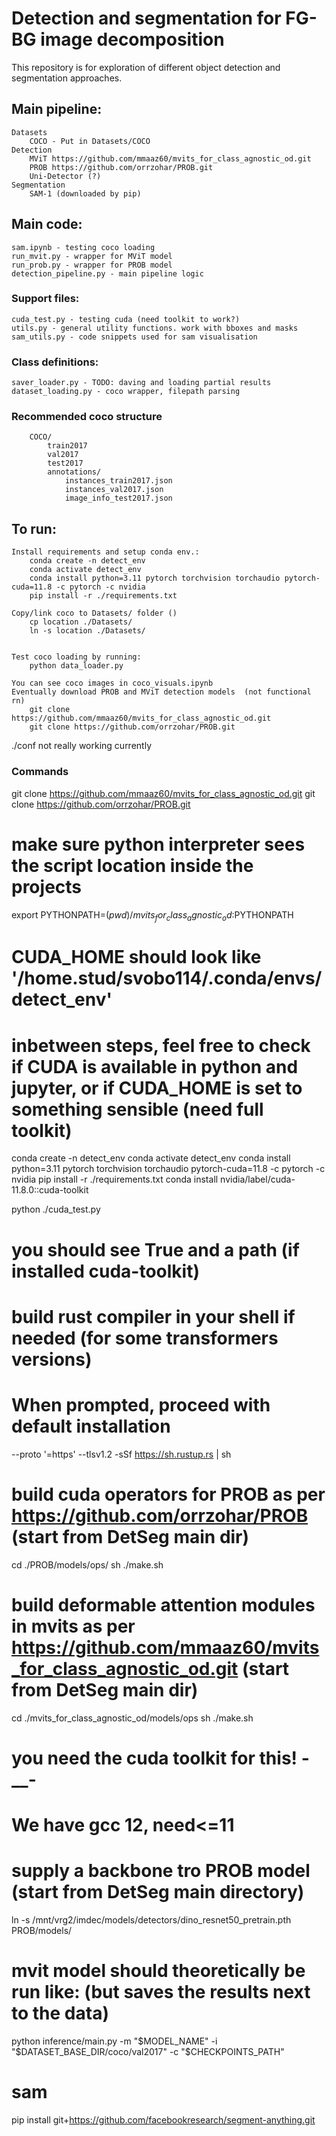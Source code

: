 # Detection and segmentation for FG-BG image decomposition

This repository is for exploration of different object detection and segmentation approaches.


## Main pipeline:
    Datasets
        COCO - Put in Datasets/COCO
    Detection 
        MViT https://github.com/mmaaz60/mvits_for_class_agnostic_od.git 
        PROB https://github.com/orrzohar/PROB.git
        Uni-Detector (?)
    Segmentation
        SAM-1 (downloaded by pip)

## Main code:
    sam.ipynb - testing coco loading
    run_mvit.py - wrapper for MViT model
    run_prob.py - wrapper for PROB model
    detection_pipeline.py - main pipeline logic

### Support files:
    cuda_test.py - testing cuda (need toolkit to work?)
    utils.py - general utility functions. work with bboxes and masks
    sam_utils.py - code snippets used for sam visualisation

### Class definitions:
    saver_loader.py - TODO: daving and loading partial results
    dataset_loading.py - coco wrapper, filepath parsing


### Recommended coco structure
        COCO/
            train2017
            val2017
            test2017
            annotations/
                instances_train2017.json
                instances_val2017.json
                image_info_test2017.json



## To run:
    Install requirements and setup conda env.:
        conda create -n detect_env 
        conda activate detect_env
        conda install python=3.11 pytorch torchvision torchaudio pytorch-cuda=11.8 -c pytorch -c nvidia 
        pip install -r ./requirements.txt 
    
    Copy/link coco to Datasets/ folder ()
        cp location ./Datasets/
        ln -s location ./Datasets/
    

    Test coco loading by running:
        python data_loader.py 

    You can see coco images in coco_visuals.ipynb
    Eventually download PROB and MViT detection models  (not functional rn)
        git clone https://github.com/mmaaz60/mvits_for_class_agnostic_od.git 
        git clone https://github.com/orrzohar/PROB.git
    

./conf not really working currently



### Commands

git clone https://github.com/mmaaz60/mvits_for_class_agnostic_od.git 
git clone https://github.com/orrzohar/PROB.git

# make sure python interpreter sees the script location inside the projects
export PYTHONPATH=$(pwd)/mvits_for_class_agnostic_od:$PYTHONPATH

# CUDA_HOME should look like '/home.stud/svobo114/.conda/envs/detect_env'
# inbetween steps, feel free to check if CUDA is available in python and jupyter, or if CUDA_HOME is set to something sensible (need full toolkit)

conda create -n detect_env 
conda activate detect_env
conda install python=3.11 pytorch torchvision torchaudio pytorch-cuda=11.8 -c pytorch -c nvidia 
pip install -r ./requirements.txt 
conda install nvidia/label/cuda-11.8.0::cuda-toolkit

python ./cuda_test.py 
# you should see True and a path (if installed cuda-toolkit)

# build rust compiler in your shell if needed (for some transformers versions)
# When prompted, proceed with default installation
--proto '=https' --tlsv1.2 -sSf https://sh.rustup.rs | sh 

# build cuda operators for PROB as per https://github.com/orrzohar/PROB (start from DetSeg main dir)
cd ./PROB/models/ops/
sh ./make.sh

# build deformable attention modules in mvits as per https://github.com/mmaaz60/mvits_for_class_agnostic_od.git (start from DetSeg main dir)
cd ./mvits_for_class_agnostic_od/models/ops
sh ./make.sh 
# you need the cuda toolkit for this! -__-
# We have gcc 12, need<=11


# supply a backbone tro PROB model (start from DetSeg main directory)
ln -s /mnt/vrg2/imdec/models/detectors/dino_resnet50_pretrain.pth PROB/models/

# mvit model should theoretically be run like: (but saves the results next to the data)
python inference/main.py -m "$MODEL_NAME" -i "$DATASET_BASE_DIR/coco/val2017" -c "$CHECKPOINTS_PATH"

# sam
pip install git+https://github.com/facebookresearch/segment-anything.git


